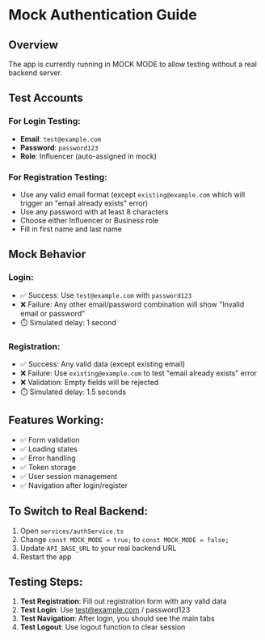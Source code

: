 # Mock Authentication Guide

## Overview
The app is currently running in MOCK MODE to allow testing without a real backend server.

## Test Accounts

### For Login Testing:
- **Email**: `test@example.com`
- **Password**: `password123`
- **Role**: Influencer (auto-assigned in mock)

### For Registration Testing:
- Use any valid email format (except `existing@example.com` which will trigger an "email already exists" error)
- Use any password with at least 8 characters
- Choose either Influencer or Business role
- Fill in first name and last name

## Mock Behavior

### Login:
- ✅ Success: Use `test@example.com` with `password123`
- ❌ Failure: Any other email/password combination will show "Invalid email or password"
- ⏱️ Simulated delay: 1 second

### Registration:
- ✅ Success: Any valid data (except existing email)
- ❌ Failure: Use `existing@example.com` to test "email already exists" error
- ❌ Validation: Empty fields will be rejected
- ⏱️ Simulated delay: 1.5 seconds

## Features Working:
- ✅ Form validation
- ✅ Loading states
- ✅ Error handling
- ✅ Token storage
- ✅ User session management
- ✅ Navigation after login/register

## To Switch to Real Backend:
1. Open `services/authService.ts`
2. Change `const MOCK_MODE = true;` to `const MOCK_MODE = false;`
3. Update `API_BASE_URL` to your real backend URL
4. Restart the app

## Testing Steps:
1. **Test Registration**: Fill out registration form with any valid data
2. **Test Login**: Use test@example.com / password123
3. **Test Navigation**: After login, you should see the main tabs
4. **Test Logout**: Use logout function to clear session
